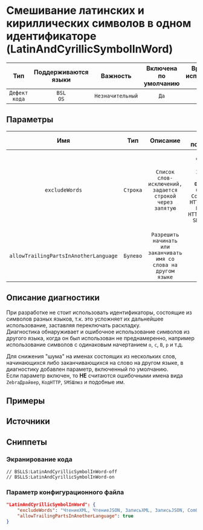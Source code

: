 # Смешивание латинских и кириллических символов в одном идентификаторе (LatinAndCyrillicSymbolInWord)

|      Тип      |    Поддерживаются<br>языки    |     Важность     |    Включена<br>по умолчанию    |    Время на<br>исправление (мин)    |                 Теги                  |
|:-------------:|:-----------------------------:|:----------------:|:------------------------------:|:-----------------------------------:|:-------------------------------------:|
| `Дефект кода` |         `BSL`<br>`OS`         | `Незначительный` |              `Да`              |                 `5`                 |    `brainoverload`<br>`suspicious`    |

## Параметры


|                  Имя                  |   Тип    |                             Описание                              |                                                                        Значение<br>по умолчанию                                                                        |
|:-------------------------------------:|:--------:|:-----------------------------------------------------------------:|:----------------------------------------------------------------------------------------------------------------------------------------------------------------------:|
|            `excludeWords`             | `Строка` |     `Список слов-исключений, задается строкой через запятую`      | `ЧтениеXML, ЧтениеJSON, ЗаписьXML, ЗаписьJSON, ComОбъект, ФабрикаXDTO, ОбъектXDTO, СоединениеFTP, HTTPСоединение, HTTPЗапрос, HTTPСервисОтвет, SMSСообщение, WSПрокси` |
| `allowTrailingPartsInAnotherLanguage` | `Булево` | `Разрешить начинать или заканчивать имя со слова на другом языке` |                                                                                 `true`                                                                                 |
<!-- Блоки выше заполняются автоматически, не трогать -->
## Описание диагностики
<!-- Описание диагностики заполняется вручную. Необходимо понятным языком описать смысл и схему работу -->

При разработке не стоит использовать идентификаторы, состоящие из символов разных языков, т.к. это усложняет их дальнейшее использование, заставляя переключать раскладку.  
Диагностика обнаруживает и ошибочное использование символов из другого языка, когда он был использован не преднамеренно, например использование символов с одинаковым начертанием `o`, `c`, `B`, `p` и т.д.

Для снижения "шума" на именах состоящих из нескольких слов, начинающихся либо заканчивающихся на слово на другом языке, в диагностику добавлен параметр, включенный по умолчанию.  
Если параметр включен, то **НЕ** считаются ошибочными имена вида `ZebraДрайвер`, `КодHTTP`, `SMSШлюз` и подобные им. 

## Примеры
<!-- В данном разделе приводятся примеры, на которые диагностика срабатывает, а также можно привести пример, как можно исправить ситуацию -->

## Источники
<!-- Необходимо указывать ссылки на все источники, из которых почерпнута информация для создания диагностики -->
<!-- Примеры источников

* Источник: [Стандарт: Тексты модулей](https://its.1c.ru/db/v8std#content:456:hdoc)
* Полезная информация: [Отказ от использования модальных окон](https://its.1c.ru/db/metod8dev#content:5272:hdoc)
* Источник: [Cognitive complexity, ver. 1.4](https://www.sonarsource.com/docs/CognitiveComplexity.pdf) -->

## Сниппеты

<!-- Блоки ниже заполняются автоматически, не трогать -->
### Экранирование кода

```bsl
// BSLLS:LatinAndCyrillicSymbolInWord-off
// BSLLS:LatinAndCyrillicSymbolInWord-on
```

### Параметр конфигурационного файла

```json
"LatinAndCyrillicSymbolInWord": {
    "excludeWords": "ЧтениеXML, ЧтениеJSON, ЗаписьXML, ЗаписьJSON, ComОбъект, ФабрикаXDTO, ОбъектXDTO, СоединениеFTP, HTTPСоединение, HTTPЗапрос, HTTPСервисОтвет, SMSСообщение, WSПрокси",
    "allowTrailingPartsInAnotherLanguage": true
}
```
